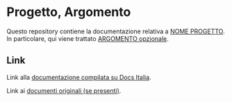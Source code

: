 Progetto, Argomento
===================

Questo repository contiene la documentazione relativa a [NOME PROGETTO](). 
In particolare, qui viene trattato [ARGOMENTO opzionale]().

Link
----

Link alla [documentazione compilata su Docs Italia](http://starter-kit-docs-italia.readthedocs.io/).

Link ai [documenti originali (se presenti)]().
